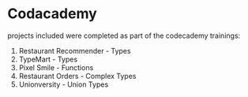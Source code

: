 # Codacademy
projects included were completed as part of the codecademy trainings:

1. Restaurant Recommender - Types
2. TypeMart - Types
3. Pixel Smile - Functions
4. Restaurant Orders - Complex Types
5. Unionversity - Union Types
